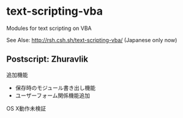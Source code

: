 text-scripting-vba
==================

Modules for text scripting on VBA

See Alse: http://rsh.csh.sh/text-scripting-vba/ (Japanese only now)

## Postscript: Zhuravlik

追加機能

- 保存時のモジュール書き出し機能
- ユーザーフォーム関係機能追加

OS X動作未検証